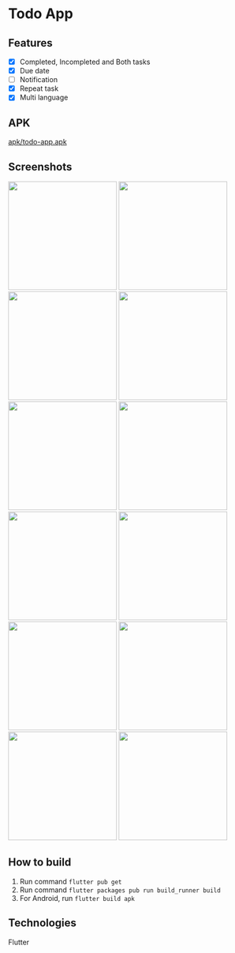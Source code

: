 # Todo App

## Features
- [x] Completed, Incompleted and Both tasks
- [x] Due date
- [ ] Notification
- [x] Repeat task
- [x] Multi language

## APK

[apk/todo-app.apk](https://github.com/phuongnam195/todo_app/blob/master/apk/todo-app.apk?raw=true)

## Screenshots
<p float="left">
  <img src="https://user-images.githubusercontent.com/90912187/172536684-43ced825-2e11-4c7f-ae06-c0851efba39b.png" width="220" />
  <img src="https://user-images.githubusercontent.com/90912187/172535353-e6d40502-09b6-47f1-874a-e55a17e49259.png" width="220" />
  <img src="https://user-images.githubusercontent.com/90912187/172535393-ada52e0d-3155-49ac-93ae-7f731f686b6f.png" width="220" />
  
  <img src="https://user-images.githubusercontent.com/90912187/172535438-e466cb93-156c-421a-bf07-67e4552321d9.png" width="220" />
  <img src="https://user-images.githubusercontent.com/90912187/172535467-917b84d8-937a-4f03-8dc8-7a6cef6b7327.png" width="220" />
  <img src="https://user-images.githubusercontent.com/90912187/172537013-7b39fd98-5d14-423e-8748-f3e92f261fc8.png" width="220" />
  
  <img src="https://user-images.githubusercontent.com/90912187/172537926-e27f9c02-1a29-46a9-8a1d-e4484ca0cfe2.png" width="220" />
  <img src="https://user-images.githubusercontent.com/90912187/172537954-03534ef1-cb2d-4893-a30d-f2e6c3c42753.png" width="220" />
  <img src="https://user-images.githubusercontent.com/90912187/172538015-3f8eb99f-d538-4f3a-868a-232a87bbdb22.png" width="220" />
  
  <img src="https://user-images.githubusercontent.com/90912187/172538061-4992aca6-6400-4b20-b173-ddd06aeb3bf1.png" width="220" />
  <img src="https://user-images.githubusercontent.com/90912187/172538146-c48f7da2-6855-4e46-ba16-c770521e7325.png" width="220" />
  <img src="https://user-images.githubusercontent.com/90912187/173179999-c9c316b4-21f1-47de-b0f9-ccac8a6bd6da.png" width="220" />
</p>

## How to build
1. Run command `flutter pub get`
2. Run command `flutter packages pub run build_runner build`
3. For Android, run `flutter build apk`

## Technologies
Flutter
